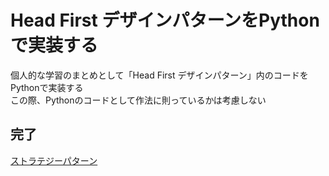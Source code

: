 # Head First デザインパターンをPythonで実装する
個人的な学習のまとめとして「Head First デザインパターン」内のコードをPythonで実装する  
この際、Pythonのコードとして作法に則っているかは考慮しない  

## 完了
[ストラテジーパターン](/SimUDuck_r2.py)
